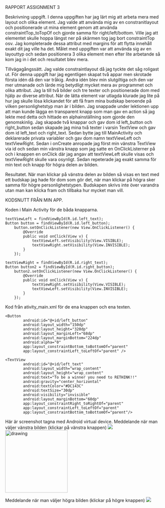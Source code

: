 RAPPORT ASSIGNMENT 3

Beskrivning uppgift.
I denna uppgiften har jag lärt mig att arbeta mera med layout och olika element. Jag valde att använda
mig av en constranitlayout och positionerade ut mina element genom att använda constraintTop_toTopOf
och gjorde samma för right/left/bottom. Ville jag att elementet skulle hoppa längst ner på skärmen
tog jag bort constraintTop osv. Jag kompleterade dessa attribut med margins för att flytta innehåll
exakt dit jag ville ha det. Målet med uppgiften var att använda sig av en layouttyp och sedan
positionera 3 olika element men efter lite arbetande så kom jag in i det och resultatet blev mera.

Tillvägagångssätt.
Jag valde constraintlayout då jag tyckte det såg roligast ut. För denna uppgift har jag egentligen
skapat två appar men skrotade första idén då den var tråkig. Andra idén blev min slutgiltiga och den
var mer utmanade och lärde mig betydligt mycket mera av programmet och olika attribut.
Jag la till två bilder och tre texter och positionerade dom med hjälp av diverse attribut. När de
lätta element var utlagda klurade jag lite på hur jag skulle lösa klickandet för att få fram mina
budskap beroende på vilken personlighetstyp man är i bilden. Jag snappade under lektionen upp att
man kunde lägga en transparent knapp som man gav en action så jag lekte med detta och hittade en
alphainställning som gjorde den genomskinlig. Jag skapade två knappar och gav dom id left_button och
right_button sedan skapade jag mina två texter i varsin TextView och gav dom id left_text och
right_text. Sedan bytte jag till MainActivity och deklarerade privata variabler och gav dom namn
textViewLeft och textViewRight. Sedan i onCreate anropade jag först min vänstra TextView via id och
sedan min vänstra knapp som jag satte en OnClickListerner på och i knappen en onClick där jag angav
att textViewLeft skulle visas och textViewRight skulle vara osynligt. Sedan repeterade jag exakt
samma för min text och knapp för högra delen av bilden.

Resultatet.
När man klickar på vänstra delen av bilden så visas en text med ett budskap jag hade för dom som gör
det, när man klickar på högra sker samma för högre personlighetstypen. Budskapen skrivs inte över
varandra utan man kan klicka fram och tillbaka hur mycket man vill.

KODSNUTT FRÅN MIN APP.

Koden i Main Activity för de båda knapparna.
```
textViewLeft = findViewById(R.id.left_text);
Button button = findViewById(R.id.left_button);
    button.setOnClickListener(new View.OnClickListener() {
        @Override
        public void onClick(View v) {
            textViewLeft.setVisibility(View.VISIBLE);
            textViewRight.setVisibility(View.INVISIBLE);
        }
    });

textViewRight = findViewById(R.id.right_text);
Button button2 = findViewById(R.id.right_button);
    button2.setOnClickListener(new View.OnClickListener() {
        @Override
        public void onClick(View v) {
            textViewRight.setVisibility(View.VISIBLE);
            textViewLeft.setVisibility(View.INVISIBLE);
        }
    });
```

Kod från ativity_main.xml för de ena knappen och ena texten.
```
<Button
        android:id="@+id/left_button"
        android:layout_width="150dp"
        android:layout_height="320dp"
        android:layout_marginLeft="68dp"
        android:layout_marginBottom="224dp"
        android:alpha="0"
        app:layout_constraintBottom_toBottomOf="parent"
        app:layout_constraintLeft_toLeftOf="parent" />

<TextView
        android:id="@+id/left_text"
        android:layout_width="wrap_content"
        android:layout_height="wrap_content"
        android:text="To be a winner you need to RETHINK!!"
        android:gravity="center_horizontal"
        android:textColor="#DC143C"
        android:textSize="30dp"
        android:visibility="invisible"
        android:layout_marginBottom="60dp"
        app:layout_constraintRight_toRightOf="parent"
        app:layout_constraintLeft_toLeftOf="parent"
        app:layout_constraintBottom_toBottomOf="parent"/>
```

Här är screenshot tagna med Android virtual device.
Meddelande när man väljer vänstra bilden (klickar på vänstra knappen)
![](left_button_and_text.png)
<img src="left_button_and_text.png" alt="drawing" width="200"/>

Meddelande när man väljer högra bilden (klickar på högre knappen)
![](right_button_and_text.png)